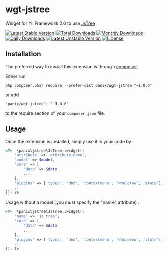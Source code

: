 wgt-jstree
===========
Widget for Yii Framework 2.0 to use [JsTree](http://www.jstree.com)

[![Latest Stable Version](https://poser.pugx.org/thiagotalma/yii2-jstree/v/stable)](https://packagist.org/packages/thiagotalma/yii2-jstree) [![Total Downloads](https://poser.pugx.org/thiagotalma/yii2-jstree/downloads)](https://packagist.org/packages/thiagotalma/yii2-jstree) [![Monthly Downloads](https://poser.pugx.org/thiagotalma/yii2-jstree/d/monthly)](https://packagist.org/packages/thiagotalma/yii2-jstree) [![Daily Downloads](https://poser.pugx.org/thiagotalma/yii2-jstree/d/daily)](https://packagist.org/packages/thiagotalma/yii2-jstree) [![Latest Unstable Version](https://poser.pugx.org/thiagotalma/yii2-jstree/v/unstable)](https://packagist.org/packages/thiagotalma/yii2-jstree) [![License](https://poser.pugx.org/thiagotalma/yii2-jstree/license)](https://packagist.org/packages/thiagotalma/yii2-jstree)

Installation
------------

The preferred way to install this extension is through [composer](http://getcomposer.org/download/).

Either run

```
php composer.phar require --prefer-dist panix/wgt-jstree "~1.0.0"
```

or add

```
"panix/wgt-jstree": "~1.0.0"
```

to the require section of your `composer.json` file.


Usage
-----

Once the extension is installed, simply use it in your code by :

```php
<?=  \panix\jstree\JsTree::widget([
    'attribute' => 'attribute_name',
    'model' => $model,
    'core' => [
        'data' => $data
        ...
    ],
    'plugins' => ['types', 'dnd', 'contextmenu', 'wholerow', 'state'],
    ...
]); ?>
```

Usage without a model (you must specify the "name" attribute) :

```php
<?=  \panix\jstree\JsTree::widget([
    'name' => 'js_tree',
    'core' => [
        'data' => $data
        ...
    ],
    'plugins' => ['types', 'dnd', 'contextmenu', 'wholerow', 'state'],
    ...
]); ?>
```
